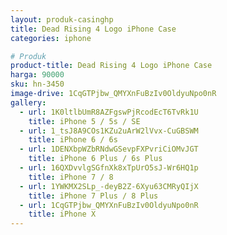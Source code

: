 ```yaml
---
layout: produk-casinghp
title: Dead Rising 4 Logo iPhone Case
categories: iphone

# Produk
product-title: Dead Rising 4 Logo iPhone Case
harga: 90000
sku: hn-3450
image-drive: 1CqGTPjbw_QMYXnFuBzIv0OldyuNpo0nR
gallery:
  - url: 1K0ltlbUmR8AZFgswPjRcodEcT6TvRk1U
    title: iPhone 5 / 5s / SE
  - url: 1_tsJ8A9COs1KZu2uArW2lVvx-CuGBSWM
    title: iPhone 6 / 6s
  - url: 1DENXbpWZbRNdwGSevpFXPvriCiOMvJGT
    title: iPhone 6 Plus / 6s Plus
  - url: 16QXDvvlgSGfnXk8xTpUrO5sJ-Wr6HQ1p
    title: iPhone 7 / 8
  - url: 1YWKMX2SLp_-deyB2Z-6Xyu63CMRyQIjX
    title: iPhone 7 Plus / 8 Plus
  - url: 1CqGTPjbw_QMYXnFuBzIv0OldyuNpo0nR
    title: iPhone X
---
```

